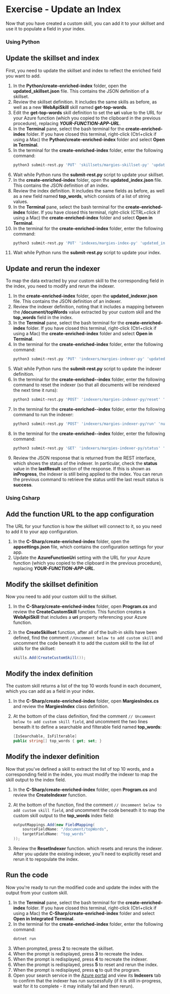 # Exercise - Update an Index

Now that you have created a custom skill, you can add it to your skillset and use it to populate a field in your index.

### Using Python

## Update the skillset and index

First, you need to update the skillset and index to reflect the enriched field you want to add.

1. In the **Python/create-enriched-index** folder, open the **updated_skillset.json** file. This contains the JSON definition of a skillset.
2. Review the skillset definition. It includes the same skills as before, as well as a new **WebApiSkill** skill named **get-top-words**.
3. Edit the **get-top-words** skill definition to set the **uri** value to the URL for your Azure function (which you copied to the clipboard in the previous procedure), replacing ***YOUR-FUNCTION-APP-URL***.
4. In the **Terminal** pane, select the bash terminal for the **create-enriched-index** folder. If you have closed this terminal, right-click (Ctrl+click if using a Mac) the **Python/create-enriched-index** folder and select **Open in Terminal**.
5. In the terminal for the **create-enriched-index** folder, enter the following command:
    ```bash
    python3 submit-rest.py 'PUT' 'skillsets/margies-skillset-py' 'updated_skillset.json'
    ```
6. Wait while Python runs the **submit-rest&#46;py** script to update your skillset.
7. In the **create-enriched-index** folder, open the **updated_index.json** file. This contains the JSON definition of an index.
8. Review the index definition. It includes the same fields as before, as well as a new field named **top_words**, which consists of a list of string values.
9. In the **Terminal** pane, select the bash terminal for the **create-enriched-index** folder. If you have closed this terminal, right-click (CTRL+click if using a Mac) the **create-enriched-index** folder and select **Open in Terminal**.
10. In the terminal for the **create-enriched-index** folder, enter the following command:
    ```bash
    python3 submit-rest.py 'PUT' 'indexes/margies-index-py' 'updated_index.json'
    ```
11. Wait while Python runs the **submit-rest&#46;py** script to update your index.

## Update and rerun the indexer

To map the data extracted by your custom skill to the corresponding field in the index, you need to modify and rerun the indexer.

1. In the **create-enriched-index** folder, open the **updated_indexer.json** file. This contains the JSON definition of an indexer.
2. Review the indexer definition, noting that it includes a mapping between the **/document/topWords** value extracted by your custom skill and the **top_words** field in the index.
3. In the **Terminal** pane, select the bash terminal for the **create-enriched-index** folder. If you have closed this terminal, right-click (Ctrl+click if using a Mac) the **create-enriched-index** folder and select **Open in Terminal**.
4. In the terminal for the **create-enriched-index** folder, enter the following command:
    ```bash
    python3 submit-rest.py 'PUT' 'indexers/margies-indexer-py' 'updated_indexer.json'
    ```
5. Wait while Python runs the **submit-rest&#46;py** script to update the indexer definition.
6. In the terminal for the **create-enriched--index** folder, enter the following command to reset the indexer (so that all documents will be reindexed the next time it runs):
    ```bash
    python3 submit-rest.py 'POST' 'indexers/margies-indexer-py/reset' 'null'
    ```
7. In the terminal for the **create-enriched--index** folder, enter the following command to run the indexer:
    ```bash
    python3 submit-rest.py 'POST' 'indexers/margies-indexer-py/run' 'null'
    ```
8. In the terminal for the **create-enriched--index** folder, enter the following command:
    ```bash
    python3 submit-rest.py 'GET' 'indexers/margies-indexer-py/status' 'null'
    ```
9. Review the JSON response that is returned from the REST interface, which shows the status of the indexer. In particular, check the **status** value in the **lastResult** section of the response. If this is shown as **inProgress**, the indexer is still being applied to the index. You can rerun the previous command to retrieve the status until the last result status is **success**.

### Using Csharp

## Add the function URL to the app configuration

The URL for your function is how the skillset will connect to it, so you need to add it to your app configuration.

1. In the **C-Sharp/create-enriched-index** folder, open the **appsettings.json** file, which contains the configuration settings for your app.
2. Update the **AzureFunctionUri** setting with the URL for your Azure function (which you copied to the clipboard in the previous procedure), replacing ***YOUR-FUNCTION-APP-URL***.

## Modify the skillset definition

Now you need to add your custom skill to the skillset.

1. In the **C-Sharp/create-enriched-index** folder, open **Program.cs** and review the **CreateCustomSkill** function. This function creates a **WebApiSkill** that includes a **uri** property referencing your Azure function.
2. In the **CreateSkillset** function, after all of the built-in skills have been defined, find the comment `//Uncomment below to add custom skill` and uncomment the code beneath it to add the custom skill to the list of skills for the skillset:

    ```C#
    skills.Add(CreateCustomSkill());
    ```

## Modify the index definition

The custom skill returns a list of the top 10 words found in each document, which you can add as a field in your index.

1. In the **C-Sharp/create-enriched-index** folder, open **MargiesIndex.cs** and review the **MargiesIndex** class definition.
2. At the bottom of the class definition, find the comment `// Uncomment below to add custom skill field`, and uncomment the two lines beneath it to define a searchable and filterable field named **top_words**:

    ```C#
    [IsSearchable, IsFilterable]
    public string[] top_words { get; set; }
    ```

## Modify the indexer definition

Now that you've defined a skill to extract the list of top 10 words, and a corresponding field in the index, you must modify the indexer to map the skill output to the index field.

1. In the **C-Sharp/create-enriched-index** folder, open **Program.cs** and review the **CreateIndexer** function.
2. At the bottom of the function, find the comment `// Uncomment below to add custom skill field`, and uncomment the code beneath it to map the custom skill output to the **top_words** index field:

    ```C#
    outputMappings.Add(new FieldMapping(
        sourceFieldName: "/document/topWords",
        targetFieldName: "top_words"
    ));
    ```
3. Review the **ResetIndexer** function. which resets and reruns the indexer. After you update the existing indexer, you'll need to explicitly reset and rerun it to repopulate the index.

## Run the code

Now you're ready to run the modified code and update the index with the output from your custom skill.

1. In the **Terminal** pane, select the bash terminal for the **create-enriched-index** folder. If you have closed this terminal, right-click (Ctrl+click if using a Mac) the **C-Sharp/create-enriched-index** folder and select **Open in Integrated Terminal**.
2. In the terminal for the **create-enriched-index** folder, enter the following command:
    ```bash
    dotnet run
    ```
3. When prompted, press **2** to recreate the skillset.
4. When the prompt is redisplayed, press **3** to recreate the index.
5. When the prompt is redisplayed, press **4** to recreate the indexer.
6. When the prompt is redisplayed, press **5** to reset and rerun the index.
7. When the prompt is redisplayed, press **q** to quit the program.
8. Open your search service in the [Azure portal](https://portal.azure.com?portal=true) and view its **Indexers** tab to confirm that the indexer has run successfully (if it is still in-progress, wait for it to complete - it may initially fail and then rerun).
